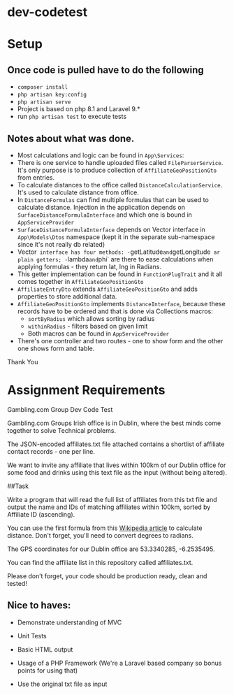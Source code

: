 # dev-codetest

# Setup 

## Once code is pulled have to do the following
- `composer install`
- `php artisan key:config`
- `php artisan serve`
- Project is based on php 8.1 and Laravel 9.*
- run `php artisan test` to execute tests

## Notes about what was done.

  - Most calculations and logic can be found in `App\Services`:
  - There is one service to handle uploaded files called `FileParserService`. It's only purpose is to produce collection of `AffiliateGeoPositionGto` from entries.
  - To calculate distances to the office called `DistanceCalculationService`. It's used to calculate distance from office.
  - In `DistanceFormulas` can find multiple formulas that can be used to calculate distance. Injection in the application depends on `SurfaceDistanceFormulaInterface` and which one is bound in `AppServiceProvider`
  - `SurfaceDistanceFormulaInterface` depends on Vector interface in `App\Models\Dtos` namespace (kept it in the separate sub-namespace since it's not really db related)
  - Vector` interface has four methods:
  -`getLatitude` and `getLongitude` ar plain getters;
  -`lambda` and `phi` are there to ease calculations when applying formulas - they return lat, lng in Radians.
  - This getter implementation can be found in `FunctionPlugTrait` and it all comes together in `AffiliateGeoPositionGto`
  - `AffiliateEntryDto` extends `AffiliateGeoPositionGto` and adds properties to store additional data.
  - `AffiliateGeoPositionGto` implements `DistanceInterface`, because these records have to be ordered and that is done via Collections macros:
    - `sortByRadius` which allows sorting by radius
    - `withinRadius` - filters based on given limit
    - Both macros can be found in `AppServiceProvider`
  - There's one controller and two routes - one to show form and the other one shows form and table.


Thank You

# Assignment Requirements

Gambling.com Group Dev Code Test


Gambling.com Groups Irish office is in Dublin, where the best minds come together to solve Technical problems.



The JSON-encoded affiliates.txt file attached contains a shortlist of affiliate contact records - one per line.



We want to invite any affiliate that lives within 100km of our Dublin office for some food and drinks using this text file as the input (without being altered).



##Task

Write a program that will read the full list of affiliates from this txt file and output the name and IDs of matching affiliates within 100km, sorted by Affiliate ID (ascending).



You can use the first formula from this [Wikipedia article](https://en.wikipedia.org/wiki/Great-circle_distance) to calculate distance. Don't forget, you'll need to convert degrees to radians.



The GPS coordinates for our Dublin office are 53.3340285, -6.2535495.



You can find the affiliate list in this repository called affiliates.txt.



Please don’t forget, your code should be production ready, clean and tested!


## Nice to haves:

- Demonstrate understanding of MVC

- Unit Tests

- Basic HTML output

- Usage of a PHP Framework (We're a Laravel based company so bonus points for using that)

- Use the original txt file as input 
